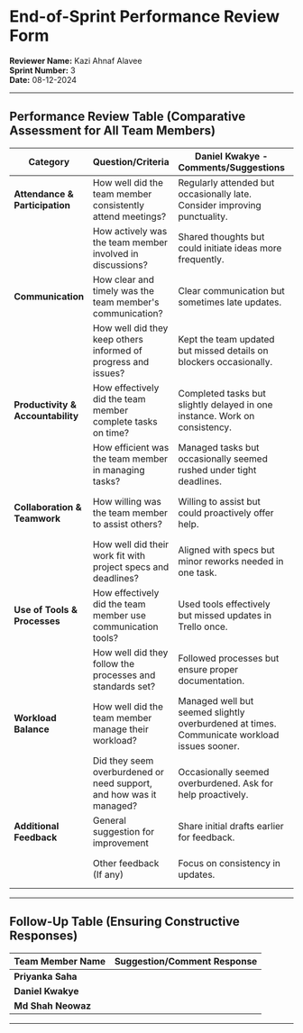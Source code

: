 # End-of-Sprint Performance Review Form

**Reviewer Name:** Kazi Ahnaf Alavee  
**Sprint Number:** 3  
**Date:** 08-12-2024  

---

## **Performance Review Table (Comparative Assessment for All Team Members)**

| **Category**                 | **Question/Criteria**                                     | **Daniel Kwakye** - Comments/Suggestions        | **Md Shah Neowaz** - Comments/Suggestions          | **Priyanka Saha** - Comments/Suggestions           |
|------------------------------|----------------------------------------------------------|------------------------------------------------|---------------------------------------------------|----------------------------------------------------|
| **Attendance & Participation**| How well did the team member consistently attend meetings? | Regularly attended but occasionally late. Consider improving punctuality. | Consistently attended. Excellent commitment.        | Consistent but occasionally distracted. Stay focused during discussions. |
|                              | How actively was the team member involved in discussions? | Shared thoughts but could initiate ideas more frequently. | Actively participated, but could ask more critical questions. | Actively contributed but needs to improve concise communication.        |
| **Communication**            | How clear and timely was the team member's communication? | Clear communication but sometimes late updates. | Timely communication but avoid overloading details unnecessarily. | Communication is clear but ensure timely responses during tight deadlines. |
|                              | How well did they keep others informed of progress and issues? | Kept the team updated but missed details on blockers occasionally. | Kept the team informed but ensure feedback loops are closed. | Always kept the team informed, maintain this consistency.                  |
| **Productivity & Accountability** | How effectively did the team member complete tasks on time? | Completed tasks but slightly delayed in one instance. Work on consistency. | Completed tasks well but could streamline task prioritization. | Delivered tasks promptly. Continue maintaining this reliability.           |
|                              | How efficient was the team member in managing tasks?      | Managed tasks but occasionally seemed rushed under tight deadlines. | Balanced tasks well but could preemptively address bottlenecks. | Exceptionally efficient, could mentor teammates on task management techniques. |
| **Collaboration & Teamwork** | How willing was the team member to assist others?         | Willing to assist but could proactively offer help. | Helpful and approachable but could improve coordination with Priyanka. | Always helpful. Continue offering support while prioritizing your tasks.   |
|                              | How well did their work fit with project specs and deadlines? | Aligned with specs but minor reworks needed in one task. | Met project specs but ensure regular syncs to avoid last-minute changes. | Consistently met specifications. Maintain focus on accuracy and detail.    |
| **Use of Tools & Processes** | How effectively did the team member use communication tools? | Used tools effectively but missed updates in Trello once. | Consistent tool usage but integrate feedback into the process more often. | Excellent use of tools, could lead best practices sessions for others.     |
|                              | How well did they follow the processes and standards set? | Followed processes but ensure proper documentation. | Followed standards but could refine task tracking for better transparency. | Adhered to all standards effectively. Maintain this discipline.            |
| **Workload Balance**         | How well did the team member manage their workload?        | Managed well but seemed slightly overburdened at times. Communicate workload issues sooner. | Balanced workload efficiently, avoid overextending to unrelated tasks. | Efficient workload management, could support teammates struggling with tasks. |
|                              | Did they seem overburdened or need support, and how was it managed? | Occasionally seemed overburdened. Ask for help proactively. | Handled workload well but delegate tasks when possible. | Managed independently, encourage others to adopt similar strategies.        |
| **Additional Feedback**      | General suggestion for improvement                      | Share initial drafts earlier for feedback. | Collaborate more actively with Priyanka on overlapping tasks. | Continue leading by example while exploring new efficiencies.              |
|                              | Other feedback (If any)                                  | Focus on consistency in updates.          | Bring more structured insights to discussions. | Expand contributions to include process optimization ideas.                 |

---

## **Follow-Up Table (Ensuring Constructive Responses)**

| **Team Member Name**    | **Suggestion/Comment Response**                           |
|-------------------------|----------------------------------------------------------|
| **Priyanka Saha**       |  |
| **Daniel Kwakye**       |  |
| **Md Shah Neowaz**      |  |

---


